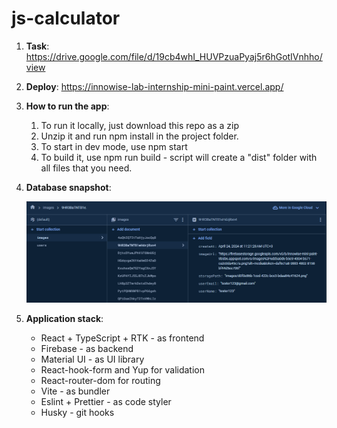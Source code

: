 # js-calculator


1. **Task**:
https://drive.google.com/file/d/19cb4whI_HUVPzuaPyaj5r6hGotIVnhho/view

2. **Deploy**:
https://innowise-lab-internship-mini-paint.vercel.app/

3. **How to run the app**: 
    1. To run it locally, just download this repo as a zip
    2. Unzip it and run npm install in the project folder.
    3. To start in dev mode, use npm start
    4. To build it, use npm run build - script will create a "dist" folder with all files that you need.

4. **Database snapshot**:

   ![Alt text](image.png)

5. **Application stack**: 
    - React + TypeScript + RTK - as frontend
    - Firebase - as backend
    - Material UI - as UI library
    - React-hook-form and Yup for validation
    - React-router-dom for routing
    - Vite - as bundler
    - Eslint + Prettier - as code styler
    - Husky - git hooks



    